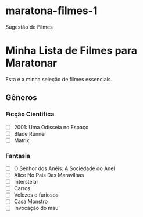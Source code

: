 # maratona-filmes-1
Sugestão de Filmes

# Minha Lista de Filmes para Maratonar

Esta é a minha seleção de filmes essenciais.

## Gêneros

### Ficção Científica
- [ ] 2001: Uma Odisseia no Espaço
- [ ] Blade Runner
- [ ] Matrix

### Fantasia
- [ ] O Senhor dos Anéis: A Sociedade do Anel
- [ ] Alice No Pais Das Maravilhas
- [ ] Interstelar
- [ ] Carros 
- [ ] Velozes e furiosos
- [ ] Casa Monstro
- [ ] Invocação do mau